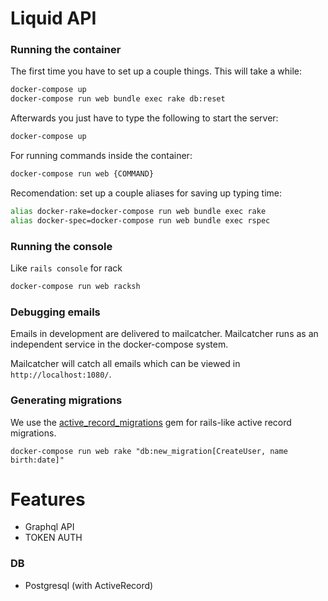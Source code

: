 # Liquid API

### Running the container

The first time you have to set up a couple things. This will take a while:

```bash
docker-compose up
docker-compose run web bundle exec rake db:reset
```

Afterwards you just have to type the following to start the server:

```bash
docker-compose up
```

For running commands inside the container:

```bash
docker-compose run web {COMMAND}
```

Recomendation: set up a couple aliases for saving up typing time:

```bash
alias docker-rake=docker-compose run web bundle exec rake
alias docker-spec=docker-compose run web bundle exec rspec
```

### Running the console

Like `rails console` for rack

```bash
docker-compose run web racksh
```

### Debugging emails

Emails in development are delivered to mailcatcher. Mailcatcher runs as an independent service in the docker-compose system.

Mailcatcher will catch all emails which can be viewed in `http://localhost:1080/`.


### Generating migrations

We use the [active_record_migrations](https://github.com/rosenfeld/active_record_migrations) gem for rails-like active record migrations.

```
docker-compose run web rake "db:new_migration[CreateUser, name birth:date]"
```



# Features
* Graphql API
* TOKEN AUTH

### DB
* Postgresql (with ActiveRecord)
